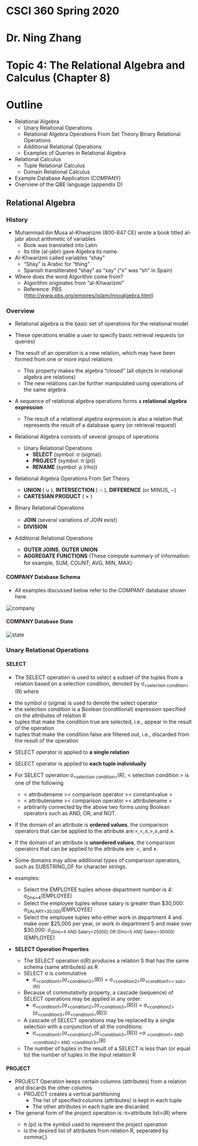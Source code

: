 # CSCI 360 Spring 2020
# Dr. Ning Zhang
# Topic 4: The Relational Algebra and Calculus (Chapter 8)

# Outline
+ Relational Algebra
  - Unary Relational Operations
  - Relational Algebra Operations From Set Theory Binary Relational Operations
  - Additional Relational Operations
  - Examples of Queries in Relational Algebra
+ Relational Calculus
  - Tuple Relational Calculus 
  - Domain Relational Calculus
+ Example Database Application (COMPANY)
+ Overview of the QBE language (appendix D)




## Relational Algebra

### History
+ Muhammad ibn Musa al-Khwarizmi (800-847 CE) wrote a book titled al-jabr about arithmetic of variables
  - Book was translated into Latin
  - Its title (al-jabr) gave Algebra its name.
+ Al-Khwarizmi called variables “shay”
  - “Shay” is Arabic for “thing”
  - Spanish transliterated “shay” as “xay” (“x” was “sh” in Spain)
+ Where does the word Algorithm come from?
  - Algorithm originates from “al-Khwarizmi”
  - Reference: PBS (http://www.pbs.org/empires/islam/innoalgebra.html)
  
### Overview

+ Relational algebra is the basic set of operations for the relational model
+ These operations enable a user to specify basic retrieval requests (or queries)
+ The result of an operation is a new relation, which may have been formed from one or more input relations
  - This property makes the algebra “closed” (all objects in relational algebra are relations)
  - The new relations can be further manipulated using operations of the same algebra
+ A sequence of relational algebra operations forms a **relational algebra expression**
  - The result of a relational algebra expression is also a relation that represents the result of a database query (or retrieval request)
  
+ Relational Algebra consists of several groups of operations
  - Unary Relational Operations
    + **SELECT** (symbol: σ (sigma))
    + **PROJECT** (symbol: π (pi))
    + **RENAME** (symbol: ρ (rho))
+ Relational Algebra Operations From Set Theory
  - **UNION** ( ∪ ), **INTERSECTION** ( ∩ ), **DIFFERENCE** (or MINUS, −)
  - **CARTESIAN PRODUCT** ( × )
+ Binary Relational Operations
  - **JOIN** (several variations of JOIN exist）
  - **DIVISION**
+ Additional Relational Operations
  - **OUTER JOINS**, **OUTER UNION**
  - **AGGREGATE FUNCTIONS** (These compute summary of information: for example, SUM, COUNT, AVG, MIN, MAX）

#### COMPANY Database Schema
+ All examples discussed below refer to the COMPANY database shown here.
  
 ![company](https://d2vlcm61l7u1fs.cloudfront.net/media%2F500%2F500decc6-d150-4a9e-bca8-b1c219adb1de%2FphpahrxoM.png)
  
 #### COMPANY Database State
 
 ![state](https://d2vlcm61l7u1fs.cloudfront.net/media%2F605%2F6052c100-6ddb-4570-8c74-bff61d413d87%2FphpDnEFxK.png)
 
 ### Unary Relational Operations
 #### SELECT
 + The SELECT operation is used to select a subset of the tuples from a relation based on a selection condition, denoted by σ<sub>\<selection condition\></sub>(R) where
  - the symbol σ (sigma) is used to denote the select operator
  - the selection condition is a Boolean (conditional) expression specified on the attributes of relation R
  - tuples that make the condition true are selected, i.e., appear in the result of the operation
  - tuples that make the condition false are filtered out, i.e., discarded from the result of the operation
+ SELECT operator is applied to **a single relation**
+ SELECT operator is applied to **each tuple individually**
+ For SELECT operation σ<sub>\<selection condition\></sub>(R), < selection condition > is one of the following
  - < attributename >< comparison operator >< constantvalue >
  - < attributename >< comparison operator >< attributename >
  - arbitrarily connected by the above two forms using Boolean operators such as AND, OR, and NOT.
+ If the domain of an attribute is **ordered values**, the comparison operators that can be applied to the attribute are:=,<,≤,>,≥,and ≠.
+ If the domain of an attribute is **unordered values**, the comparison operators that can be applied to the attribute are: =, and ≠. 
+ Some domains may allow additional types of comparison operators, such as SUBSTRING_OF for character strings.

+ examples:
  - Select the EMPLOYEE tuples whose department number is 4: σ<sub>Dno=4</sub>(EMPLOYEE)
  - Select the employee tuples whose salary is greater than $30,000: σ<sub>SALARY>30,000</sub>(EMPLOYEE)
  - Select the employee tuples who either work in department 4 and make over $25,000 per year, or work in department 5 and make over $30,000: σ<sub>(Dno=4 AND Salary>25000) OR (Dno=5 AND Salary>30000)</sub>(EMPLOYEE)
  
+ **SELECT Operation Properties**
  - The SELECT operation σ<sub><selection condition></sub>(R) produces a relation S that has the same schema (same attributes) as R
  - SELECT σ is commutative
    + σ<sub>\<condition1\></sub>(σ<sub>\<condition2\></sub>(R)) = σ<sub>\<condition2\></sub>(σ<sub>\<condition1\><.sub>(R))
  - Because of commutativity property, a cascade (sequence) of SELECT operations may be applied in any order: 
    + σ<sub>\<condition1\></sub>(σ<sub>\<condition2\></sub>(σ<sub>\<condition3\></sub>(R))) = σ<sub>\<condition2\></sub>(σ<sub>\<condition3\></sub>(σ<sub>\<condition1\></sub>(R)))
  - A cascade of SELECT operations may be replaced by a single selection with a conjunction of all the conditions:
    + σ<sub>\<condition1\></sub>(σ<sub>\<condition2\></sub>(σ<sub>\<condition3\></sub>(R))) =σ <sub>\<condition1\> AND \<condition2\> AND \<condition3\></sub>(R)
  - The number of tuples in the result of a SELECT is less than (or equal to) the number of tuples in the input relation R

  
#### PROJECT
+ PROJECT Operation keeps certain columns (attributes) from a relation and discards the other columns
  - PROJECT creates a vertical partitioning
    + The list of specified columns (attributes) is kept in each tuple
    + The other attributes in each tuple are discarded
+ The general form of the project operation is: π<sbu>\<attribute list\></sub>(R) where
  - π (pi) is the symbol used to represent the project operation
  - <attribute list> is the desired list of attributes from relation R, seperated by comma(,)
  
